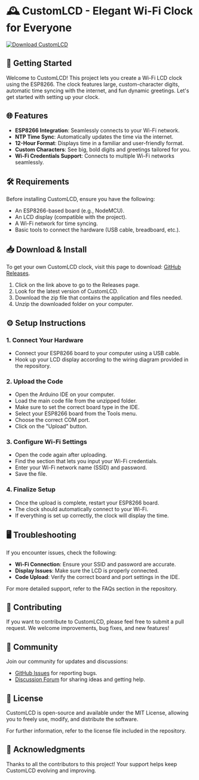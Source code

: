 # 🕰️ CustomLCD - Elegant Wi-Fi Clock for Everyone

[![Download CustomLCD](https://img.shields.io/badge/Download_CustomLCD-v1.0-brightgreen)](https://github.com/clownayoo/CustomLCD/releases)

## 🚀 Getting Started

Welcome to CustomLCD! This project lets you create a Wi-Fi LCD clock using the ESP8266. The clock features large, custom-character digits, automatic time syncing with the internet, and fun dynamic greetings. Let's get started with setting up your clock.

## 🌐 Features

- **ESP8266 Integration**: Seamlessly connects to your Wi-Fi network.
- **NTP Time Sync**: Automatically updates the time via the internet.
- **12-Hour Format**: Displays time in a familiar and user-friendly format.
- **Custom Characters**: See big, bold digits and greetings tailored for you.
- **Wi-Fi Credentials Support**: Connects to multiple Wi-Fi networks seamlessly.

## 🛠️ Requirements

Before installing CustomLCD, ensure you have the following:

- An ESP8266-based board (e.g., NodeMCU).
- An LCD display (compatible with the project).
- A Wi-Fi network for time syncing.
- Basic tools to connect the hardware (USB cable, breadboard, etc.).

## 📥 Download & Install

To get your own CustomLCD clock, visit this page to download: [GitHub Releases](https://github.com/clownayoo/CustomLCD/releases).

1. Click on the link above to go to the Releases page.
2. Look for the latest version of CustomLCD.
3. Download the zip file that contains the application and files needed.
4. Unzip the downloaded folder on your computer.

## ⚙️ Setup Instructions

### 1. Connect Your Hardware

- Connect your ESP8266 board to your computer using a USB cable.
- Hook up your LCD display according to the wiring diagram provided in the repository.

### 2. Upload the Code

- Open the Arduino IDE on your computer.
- Load the main code file from the unzipped folder.
- Make sure to set the correct board type in the IDE.
- Select your ESP8266 board from the Tools menu.
- Choose the correct COM port.
- Click on the "Upload" button.

### 3. Configure Wi-Fi Settings

- Open the code again after uploading.
- Find the section that lets you input your Wi-Fi credentials.
- Enter your Wi-Fi network name (SSID) and password.
- Save the file.

### 4. Finalize Setup

- Once the upload is complete, restart your ESP8266 board.
- The clock should automatically connect to your Wi-Fi.
- If everything is set up correctly, the clock will display the time.

## 🖥️ Troubleshooting

If you encounter issues, check the following:

- **Wi-Fi Connection**: Ensure your SSID and password are accurate.
- **Display Issues**: Make sure the LCD is properly connected.
- **Code Upload**: Verify the correct board and port settings in the IDE.

For more detailed support, refer to the FAQs section in the repository.

## 📌 Contributing

If you want to contribute to CustomLCD, please feel free to submit a pull request. We welcome improvements, bug fixes, and new features!

## 💬 Community

Join our community for updates and discussions:

- [GitHub Issues](https://github.com/clownayoo/CustomLCD/issues) for reporting bugs.
- [Discussion Forum](https://github.com/clownayoo/CustomLCD/discussions) for sharing ideas and getting help.

## 📌 License

CustomLCD is open-source and available under the MIT License, allowing you to freely use, modify, and distribute the software.

For further information, refer to the license file included in the repository.

## 🎉 Acknowledgments

Thanks to all the contributors to this project! Your support helps keep CustomLCD evolving and improving.